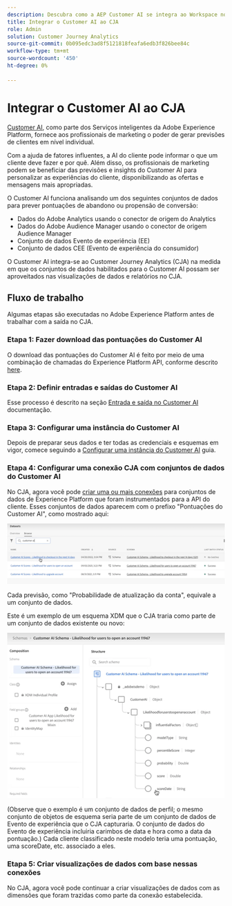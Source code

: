 ```yaml
---
description: Descubra como a AEP Customer AI se integra ao Workspace no CJA.
title: Integrar o Customer AI ao CJA
role: Admin
solution: Customer Journey Analytics
source-git-commit: 0b095edc3ad8f5121818feafa6edb3f826bee84c
workflow-type: tm+mt
source-wordcount: '450'
ht-degree: 0%

---
```



# Integrar o Customer AI ao CJA

[Customer AI](https://experienceleague.adobe.com/docs/experience-platform/intelligent-services/customer-ai/overview.html?lang=en), como parte dos Serviços inteligentes da Adobe Experience Platform, fornece aos profissionais de marketing o poder de gerar previsões de clientes em nível individual.

Com a ajuda de fatores influentes, a AI do cliente pode informar o que um cliente deve fazer e por quê. Além disso, os profissionais de marketing podem se beneficiar das previsões e insights do Customer AI para personalizar as experiências do cliente, disponibilizando as ofertas e mensagens mais apropriadas.

O Customer AI funciona analisando um dos seguintes conjuntos de dados para prever pontuações de abandono ou propensão de conversão:

* Dados do Adobe Analytics usando o conector de origem do Analytics
* Dados do Adobe Audience Manager usando o conector de origem Audience Manager
* Conjunto de dados Evento de experiência (EE)
* Conjunto de dados CEE (Evento de experiência do consumidor)

O Customer AI integra-se ao Customer Journey Analytics (CJA) na medida em que os conjuntos de dados habilitados para o Customer AI possam ser aproveitados nas visualizações de dados e relatórios no CJA.

## Fluxo de trabalho

Algumas etapas são executadas no Adobe Experience Platform antes de trabalhar com a saída no CJA.

### Etapa 1: Fazer download das pontuações do Customer AI

O download das pontuações do Customer AI é feito por meio de uma combinação de chamadas do Experience Platform API, conforme descrito [here](https://experienceleague.adobe.com/docs/experience-platform/intelligent-services/customer-ai/getting-started.html?lang=en#downloading-customer-ai-scores).

### Etapa 2: Definir entradas e saídas do Customer AI

Esse processo é descrito na seção [Entrada e saída no Customer AI](https://experienceleague.adobe.com/docs/experience-platform/intelligent-services/customer-ai/input-output.html?lang=en) documentação.

### Etapa 3: Configurar uma instância do Customer AI

Depois de preparar seus dados e ter todas as credenciais e esquemas em vigor, comece seguindo a [Configurar uma instância do Customer AI](https://experienceleague.adobe.com/docs/experience-platform/intelligent-services/customer-ai/user-guide/configure.html?lang=en) guia.

### Etapa 4: Configurar uma conexão CJA com conjuntos de dados do Customer AI

No CJA, agora você pode [criar uma ou mais conexões](/help/connections/create-connection.md) para conjuntos de dados de Experience Platform que foram instrumentados para a API do cliente. Esses conjuntos de dados aparecem com o prefixo &quot;Pontuações do Customer AI&quot;, como mostrado aqui:

![Pontuações de CAI](assets/cai-scores.png)

Cada previsão, como &quot;Probabilidade de atualização da conta&quot;, equivale a um conjunto de dados.

Este é um exemplo de um esquema XDM que o CJA traria como parte de um conjunto de dados existente ou novo:

![Esquema CAI](assets/cai-schema.png)

(Observe que o exemplo é um conjunto de dados de perfil; o mesmo conjunto de objetos de esquema seria parte de um conjunto de dados de Evento de experiência que o CJA capturaria. O conjunto de dados do Evento de experiência incluiria carimbos de data e hora como a data da pontuação.) Cada cliente classificado neste modelo teria uma pontuação, uma scoreDate, etc. associado a eles.

### Etapa 5: Criar visualizações de dados com base nessas conexões

No CJA, agora você pode continuar a criar visualizações de dados com as dimensões que foram trazidas como parte da conexão estabelecida.